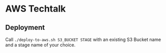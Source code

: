 # AWS Techtalk

## Deployment
Call `./deploy-to-aws.sh S3_BUCKET STAGE` with an existing S3 Bucket name and a stage name of your choice. 